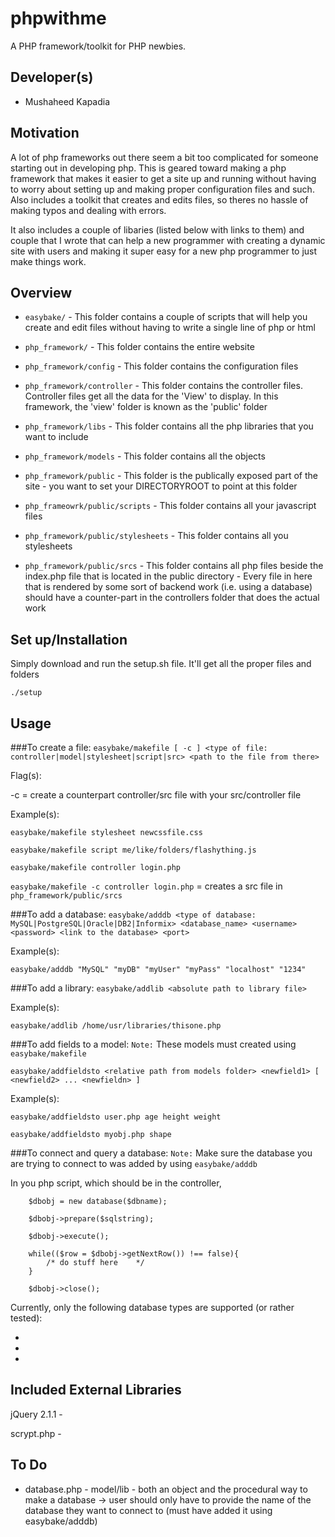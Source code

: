 phpwithme
==========
A PHP framework/toolkit for PHP newbies. 

Developer(s)
------------
* Mushaheed Kapadia

Motivation 
----------
A lot of php frameworks out there seem a bit too complicated for someone starting out in developing php. This is geared toward making a php framework that makes it easier to get a site up and running without having to worry about setting up and making proper configuration files and such. Also includes a toolkit that creates and edits files, so theres no hassle of making typos and dealing with errors.

It also includes a couple of libaries (listed below with links to them) and couple that I wrote that can help a new programmer with creating a dynamic site with users and making it super easy for a new php programmer to just make things work.

Overview
--------

* `easybake/` -  This folder contains a couple of scripts that will help you create and edit files without having to write a single line of php or html

* `php_framework/` -  This folder contains the entire website

* `php_framework/config` - This folder contains the configuration files

* `php_framework/controller` - This folder contains the controller files. Controller files get all the data for the 'View' to display. In this framework, the 'view' folder is known as the 'public' folder

* `php_framework/libs` -  This folder contains all the php libraries that you want to include

* `php_framework/models` - This folder contains all the objects 

* `php_framework/public` - This folder is the publically exposed part of the site - you want to set your DIRECTORYROOT to point at this folder 

* `php_frameowrk/public/scripts` - This folder contains all your javascript files

* `php_framework/public/stylesheets` - This folder contains all you stylesheets

* `php_framework/public/srcs` - This folder contains all php files beside the index.php file that is located in the public directory - Every file in here that is rendered by some sort of backend work (i.e. using a database) should have a counter-part in the controllers folder that does the actual work

Set up/Installation
-------------------
Simply download and run the setup.sh file. It'll get all the proper files and folders

`./setup`


Usage
-----
###To create a file: 
`easybake/makefile [ -c ] <type of file: controller|model|stylesheet|script|src> <path to the file from there>`
	
Flag(s): 

 -c = create a counterpart controller/src file with your src/controller file 

Example(s):

`easybake/makefile stylesheet newcssfile.css`

`easybake/makefile script me/like/folders/flashything.js`

`easybake/makefile controller login.php`

`easybake/makefile -c controller login.php`	 = creates a src file in `php_framework/public/srcs`

###To add a database: 
`easybake/adddb <type of database: MySQL|PostgreSQL|Oracle|DB2|Informix> <database_name> <username> <password> <link to the database> <port>`

Example(s):  

`easybake/adddb "MySQL" "myDB" "myUser" "myPass" "localhost" "1234"`

###To add a library: 
`easybake/addlib <absolute path to library file>`

Example(s): 

`easybake/addlib /home/usr/libraries/thisone.php`

###To add fields to a model: 
`Note:` These models must created using `easybake/makefile`

`easybake/addfieldsto <relative path from models folder> <newfield1> [ <newfield2> ... <newfieldn> ]` 

Example(s): 

`easybake/addfieldsto user.php age height weight`

`easybake/addfieldsto myobj.php shape`

###To connect and query a database: 
`Note:` Make sure the database you are trying to connect to was added by using `easybake/adddb`

In you php script, which should be in the controller,

		$dbobj = new database($dbname);

		$dbobj->prepare($sqlstring);

		$dbobj->execute();

		while(($row = $dbobj->getNextRow()) !== false){
			/* do stuff here	*/
		}

		$dbobj->close();


Currently, only the following database types are supported (or rather tested): 

*  
* 
* 

Included External Libraries
---------------------------
jQuery 2.1.1 - 

scrypt.php - 


To Do
------
* database.php -  model/lib - both an object and the procedural way to make a database
  -> user should only have to provide the name of the database they want to connect to (must have added it using easybake/adddb) 
